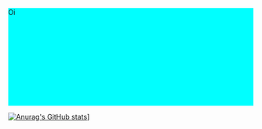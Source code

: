 <div style="display: block;height: 200px;width: 500px;background: cyan;">
Oi
</div>

[![Anurag's GitHub stats](https://github-readme-stats.vercel.app/api?username=anuraghazra)](https://github.com/anuraghazra/github-readme-stats)]
